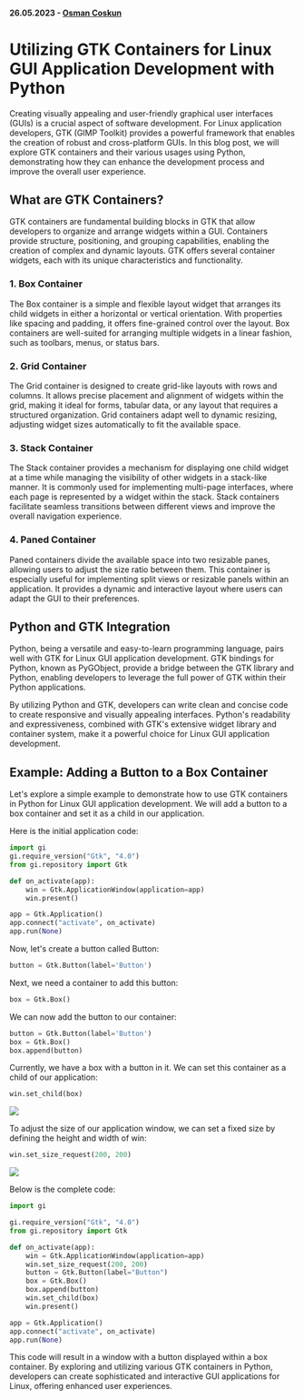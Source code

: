 #### 26.05.2023 - [Osman Coskun](https://github.com/osmancoskun) 

# Utilizing GTK Containers for Linux GUI Application Development with Python

Creating visually appealing and user-friendly graphical user interfaces (GUIs) is a crucial aspect of software development. For Linux application developers, GTK (GIMP Toolkit) provides a powerful framework that enables the creation of robust and cross-platform GUIs. In this blog post, we will explore GTK containers and their various usages using Python, demonstrating how they can enhance the development process and improve the overall user experience.

## What are GTK Containers?

GTK containers are fundamental building blocks in GTK that allow developers to organize and arrange widgets within a GUI. Containers provide structure, positioning, and grouping capabilities, enabling the creation of complex and dynamic layouts. GTK offers several container widgets, each with its unique characteristics and functionality.

### 1. Box Container

The Box container is a simple and flexible layout widget that arranges its child widgets in either a horizontal or vertical orientation. With properties like spacing and padding, it offers fine-grained control over the layout. Box containers are well-suited for arranging multiple widgets in a linear fashion, such as toolbars, menus, or status bars.

### 2. Grid Container

The Grid container is designed to create grid-like layouts with rows and columns. It allows precise placement and alignment of widgets within the grid, making it ideal for forms, tabular data, or any layout that requires a structured organization. Grid containers adapt well to dynamic resizing, adjusting widget sizes automatically to fit the available space.

### 3. Stack Container

The Stack container provides a mechanism for displaying one child widget at a time while managing the visibility of other widgets in a stack-like manner. It is commonly used for implementing multi-page interfaces, where each page is represented by a widget within the stack. Stack containers facilitate seamless transitions between different views and improve the overall navigation experience.

### 4. Paned Container

Paned containers divide the available space into two resizable panes, allowing users to adjust the size ratio between them. This container is especially useful for implementing split views or resizable panels within an application. It provides a dynamic and interactive layout where users can adapt the GUI to their preferences.

## Python and GTK Integration

Python, being a versatile and easy-to-learn programming language, pairs well with GTK for Linux GUI application development. GTK bindings for Python, known as PyGObject, provide a bridge between the GTK library and Python, enabling developers to leverage the full power of GTK within their Python applications.

By utilizing Python and GTK, developers can write clean and concise code to create responsive and visually appealing interfaces. Python's readability and expressiveness, combined with GTK's extensive widget library and container system, make it a powerful choice for Linux GUI application development.

## Example: Adding a Button to a Box Container

Let's explore a simple example to demonstrate how to use GTK containers in Python for Linux GUI application development. We will add a button to a box container and set it as a child in our application.

Here is the initial application code:

```python
import gi
gi.require_version("Gtk", "4.0")
from gi.repository import Gtk

def on_activate(app):
    win = Gtk.ApplicationWindow(application=app)
    win.present()

app = Gtk.Application()
app.connect("activate", on_activate)
app.run(None)
```

Now, let's create a button called Button:


```python
button = Gtk.Button(label='Button')
```

Next, we need a container to add this button:

```python
box = Gtk.Box()
```

We can now add the button to our container:

```python
button = Gtk.Button(label='Button')
box = Gtk.Box()
box.append(button)
```

Currently, we have a box with a button in it. We can set this container as a child of our application:


```python
win.set_child(box)
```

![](https://raw.githubusercontent.com/pardus/pardus.github.io/main/src/lib/assets/python-gtk-01-1.png)

To adjust the size of our application window, we can set a fixed size by defining the height and width of win:

```python
win.set_size_request(200, 200)
```
![](https://raw.githubusercontent.com/pardus/pardus.github.io/main/src/lib/assets/python-gtk-01-2.png)

Below is the complete code:

```python
import gi

gi.require_version("Gtk", "4.0")
from gi.repository import Gtk

def on_activate(app):
    win = Gtk.ApplicationWindow(application=app)
    win.set_size_request(200, 200)
    button = Gtk.Button(label="Button")
    box = Gtk.Box()
    box.append(button)
    win.set_child(box)
    win.present()

app = Gtk.Application()
app.connect("activate", on_activate)
app.run(None)
```

This code will result in a window with a button displayed within a box container. By exploring and utilizing various GTK containers in Python, developers can create sophisticated and interactive GUI applications for Linux, offering enhanced user experiences.
